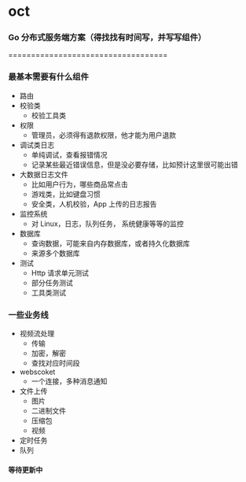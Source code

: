 # oct
### Go 分布式服务端方案（得找找有时间写，并写写组件）
===================================

### 最基本需要有什么组件
- 路由
- 校验类
  - 校验工具类
- 权限
  - 管理员，必须得有退款权限，他才能为用户退款
- 调试类日志
  - 单纯调试，查看报错情况
  - 记录某些最近错误信息，但是没必要存储，比如预计这里很可能出错
- 大数据日志文件
  - 比如用户行为，哪些商品常点击
  - 游戏类，比如键盘习惯
  - 安全类，人机校验，App 上传的日志报告
- 监控系统
  - 对 Linux，日志，队列任务， 系统健康等等的监控
- 数据库
  - 查询数据，可能来自内存数据库，或者持久化数据库
  - 来源多个数据库
- 测试
  - Http 请求单元测试
  - 部分任务测试
  - 工具类测试

### 一些业务线
- 视频流处理
  - 传输
  - 加密，解密
  - 查找对应时间段
- webscoket
  - 一个连接，多种消息通知
- 文件上传
  - 图片
  - 二进制文件
  - 压缩包
  - 视频
- 定时任务
- 队列

#### 等待更新中
